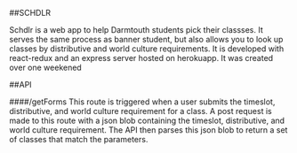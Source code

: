 ##SCHDLR

Schdlr is a web app to help Darmtouth students pick their classses. It serves the same process as banner student, but also allows you to look up classes by distributive and world culture requirements. It is developed with react-redux and an express server hosted on herokuapp. It was created over one weekened 

##API

####/getForms
This route is triggered when a user submits the timeslot, distributive, and world culture requirement for a class. A post request is made to this route with a json blob containing the timeslot, distributive, and world culture requirement. The API then parses this json blob to return a set of classes that match the parameters. 